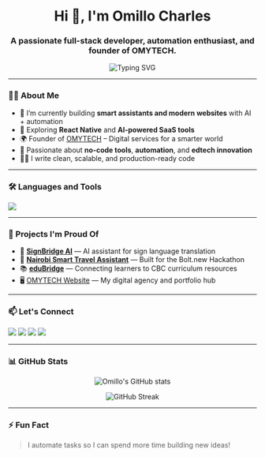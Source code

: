 <h1 align="center">Hi 👋, I'm Omillo Charles</h1>
<h3 align="center">A passionate full-stack developer, automation enthusiast, and founder of OMYTECH.</h3>

<p align="center">
  <img src="https://readme-typing-svg.demolab.com?font=Fira+Code&size=22&pause=1000&center=true&vCenter=true&width=440&lines=Building+the+future+with+code;Helping+brands+go+digital+%F0%9F%93%BB;React+%7C+Next.js+%7C+Firebase+%7C+Tailwind" alt="Typing SVG" />
</p>

---

### 🧑‍💻 About Me

- 🔭 I’m currently building **smart assistants and modern websites** with AI + automation  
- 🧠 Exploring **React Native** and **AI-powered SaaS tools**  
- 🌍 Founder of [OMYTECH](https://omytech.vercel.app) – Digital services for a smarter world  
- 🧰 Passionate about **no-code tools**, **automation**, and **edtech innovation**  
- ✍🏾 I write clean, scalable, and production-ready code

---

### 🛠️ Languages and Tools

<p align="left">
  <img src="https://skillicons.dev/icons?i=html,css,js,ts,react,nextjs,tailwind,bootstrap,firebase,nodejs,express,mongodb,git,github,vscode,figma,python,linux,bash,vercel,netlify" />
</p>

---

### 🚀 Projects I'm Proud Of

- 🧠 [**SignBridge AI**](https://signbridge.tech) — AI assistant for sign language translation  
- 🚌 [**Nairobi Smart Travel Assistant**](https://nairobismarttravel.vercel.app) — Built for the Bolt.new Hackathon  
- 📚 [**eduBridge**](https://edubridge.vercel.app) — Connecting learners to CBC curriculum resources  
- 🖥️ [OMYTECH Website](https://omytech.tech) — My digital agency and portfolio hub  

---

### 📫 Let's Connect

<p>
  <a href="mailto:omillofidel@gmail.com"><img src="https://img.shields.io/badge/Email-%23EA4335?style=for-the-badge&logo=gmail&logoColor=white" /></a>
  <a href="https://linkedin.com/in/omillocharles"><img src="https://img.shields.io/badge/LinkedIn-%230A66C2?style=for-the-badge&logo=linkedin&logoColor=white" /></a>
  <a href="https://twitter.com/omillofidel"><img src="https://img.shields.io/badge/Twitter-%231DA1F2?style=for-the-badge&logo=twitter&logoColor=white" /></a>
  <a href="https://omytech.tech"><img src="https://img.shields.io/badge/Portfolio-%23000000?style=for-the-badge&logo=firefox&logoColor=white" /></a>
</p>

---

### 📊 GitHub Stats

<p align="center">
  <img src="https://github-readme-stats.vercel.app/api?username=omillo-charles&show_icons=true&theme=radical" alt="Omillo's GitHub stats" />
</p>

<p align="center">
  <img src="https://github-readme-streak-stats.herokuapp.com/?user=omillo-charles&theme=radical" alt="GitHub Streak" />
</p>

---

### ⚡ Fun Fact

> I automate tasks so I can spend more time building new ideas!





 
